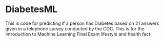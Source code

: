 # DiabetesML
This is code for predicting if a person has Diabetes based on 21 answers given in a telephone survey conducted by the CDC. 
This is for the Introduction to Machine Learning Final Exam lifestyle and health fact 

